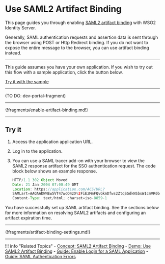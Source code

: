 # Use SAML2 Artifact Binding

This page guides you through enabling [SAML2 artifact binding](TODO:insert-link-to-concept) with WSO2 Identity Server. 

Generally, SAML authentication requests and assertion data is sent through the browser using POST or Http Redirect binding. If you do not want to expose the entire message to the browser, you can use artifact binding instead. 

----

This guide assumes you have your own application. If you wish to try out this flow with a sample application, click the button below. 

<a class="samplebtn_a" href="../../../quick-starts/use-artifact-binding-sample" rel="nofollow noopener">Try it with the sample</a>

----

(TO DO: dev-portal-fragment)

----

{!fragments/enable-artifact-binding.md!}

---

## Try it

1.  Access the application application URL.

2.  Log in to the application. 

3.  You can use a SAML tracer add-on with your browser to view the SAML2 response artifact for the SSO authentication request. The code block below shows an example response.

    ``` java
    HTTP/1.1 302 Object Moved
    Date: 21 Jan 2004 07:00:49 GMT
    Location: https://application.com/ACS/URL?
    SAMLart=AAQAADWNEw5VT47wcO4zX%2FiEzMmFQvGknDfws2ZtqSGdkNSbsW1cmVR0bzU%3D&RelayState=0043bfc1bc45110dae17004005b13a2b
    Content-Type: text/html; charset=iso-8859-1
    ```

You have successfully set up SAML artifact binding. See the sections below for more information on resolving SAML2 artifacts and configuring an artifact expiration time.

----

{!fragments/artifact-binding-settings.md!}

-----

!!! info "Related Topics"
    - [Concept: SAML2 Artifact Binding](TODO:insert-link-to-concept)
    - [Demo: Use SAML2 Artifact Binding](../../../quick-starts/use-artifact-binding-sample)
    - [Guide: Enable Login for a SAML Application](../webapp-saml)
    - [Guide: SAML Authentication Errors](TODO:insert-link)

